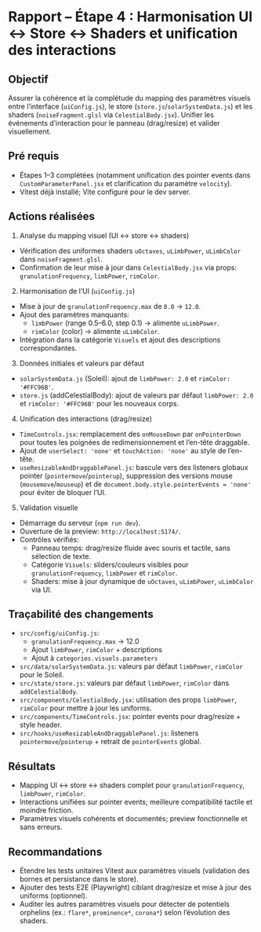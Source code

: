 # Rapport – Étape 4 : Harmonisation UI ↔ Store ↔ Shaders et unification des interactions

## Objectif
Assurer la cohérence et la complétude du mapping des paramètres visuels entre l’interface (`uiConfig.js`), le store (`store.js`/`solarSystemData.js`) et les shaders (`noiseFragment.glsl` via `CelestialBody.jsx`). Unifier les événements d’interaction pour le panneau (drag/resize) et valider visuellement.

## Pré requis
- Étapes 1–3 complétées (notamment unification des pointer events dans `CustomParameterPanel.jsx` et clarification du paramètre `velocity`).
- Vitest déjà installé; Vite configuré pour le dev server.

## Actions réalisées
1) Analyse du mapping visuel (UI ↔ store ↔ shaders)
- Vérification des uniformes shaders `uOctaves`, `uLimbPower`, `uLimbColor` dans `noiseFragment.glsl`.
- Confirmation de leur mise à jour dans `CelestialBody.jsx` via props: `granulationFrequency`, `limbPower`, `rimColor`.

2) Harmonisation de l’UI (`uiConfig.js`)
- Mise à jour de `granulationFrequency.max` de `8.0` → `12.0`.
- Ajout des paramètres manquants:
  - `limbPower` (range 0.5–6.0, step 0.1) → alimente `uLimbPower`.
  - `rimColor` (color) → alimente `uLimbColor`.
- Intégration dans la catégorie `Visuels` et ajout des descriptions correspondantes.

3) Données initiales et valeurs par défaut
- `solarSystemData.js` (Soleil): ajout de `limbPower: 2.0` et `rimColor: '#FFC96B'`.
- `store.js` (addCelestialBody): ajout de valeurs par défaut `limbPower: 2.0` et `rimColor: '#FFC96B'` pour les nouveaux corps.

4) Unification des interactions (drag/resize)
- `TimeControls.jsx`: remplacement des `onMouseDown` par `onPointerDown` pour toutes les poignées de redimensionnement et l’en-tête draggable.
- Ajout de `userSelect: 'none'` et `touchAction: 'none'` au style de l’en-tête.
- `useResizableAndDraggablePanel.js`: bascule vers des listeners globaux pointer (`pointermove`/`pointerup`), suppression des versions mouse (`mousemove`/`mouseup`) et de `document.body.style.pointerEvents = 'none'` pour éviter de bloquer l’UI.

5) Validation visuelle
- Démarrage du serveur (`npm run dev`).
- Ouverture de la preview: `http://localhost:5174/`.
- Contrôles vérifiés:
  - Panneau temps: drag/resize fluide avec souris et tactile, sans sélection de texte.
  - Catégorie `Visuels`: sliders/couleurs visibles pour `granulationFrequency`, `limbPower` et `rimColor`.
  - Shaders: mise à jour dynamique de `uOctaves`, `uLimbPower`, `uLimbColor` via UI.

## Traçabilité des changements
- `src/config/uiConfig.js`:
  - `granulationFrequency.max` → 12.0
  - Ajout `limbPower`, `rimColor` + descriptions
  - Ajout à `categories.visuels.parameters`
- `src/data/solarSystemData.js`: valeurs par défaut `limbPower`, `rimColor` pour le Soleil.
- `src/state/store.js`: valeurs par défaut `limbPower`, `rimColor` dans `addCelestialBody`.
- `src/components/CelestialBody.jsx`: utilisation des props `limbPower`, `rimColor` pour mettre à jour les uniforms.
- `src/components/TimeControls.jsx`: pointer events pour drag/resize + style header.
- `src/hooks/useResizableAndDraggablePanel.js`: listeners `pointermove`/`pointerup` + retrait de `pointerEvents` global.

## Résultats
- Mapping UI ↔ store ↔ shaders complet pour `granulationFrequency`, `limbPower`, `rimColor`.
- Interactions unifiées sur pointer events; meilleure compatibilité tactile et moindre friction.
- Paramètres visuels cohérents et documentés; preview fonctionnelle et sans erreurs.

## Recommandations
- Étendre les tests unitaires Vitest aux paramètres visuels (validation des bornes et persistance dans le store).
- Ajouter des tests E2E (Playwright) ciblant drag/resize et mise à jour des uniforms (optionnel).
- Auditer les autres paramètres visuels pour détecter de potentiels orphelins (ex.: `flare*`, `prominence*`, `corona*`) selon l’évolution des shaders.